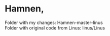 # Hamnen,
Folder with my changes: Hamnen-master-linus
<br>Folder with original code from Linus: linus/Linus
